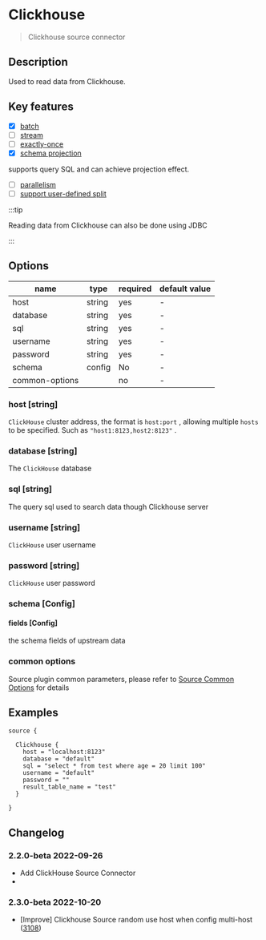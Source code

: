 # Clickhouse

> Clickhouse source connector

## Description

Used to read data from Clickhouse.

## Key features

- [x] [batch](../../concept/connector-v2-features.md)
- [ ] [stream](../../concept/connector-v2-features.md)
- [ ] [exactly-once](../../concept/connector-v2-features.md)
- [x] [schema projection](../../concept/connector-v2-features.md)

supports query SQL and can achieve projection effect.

- [ ] [parallelism](../../concept/connector-v2-features.md)
- [ ] [support user-defined split](../../concept/connector-v2-features.md)

:::tip

Reading data from Clickhouse can also be done using JDBC

:::

## Options

| name           | type   | required | default value |
| -------------- | ------ | -------- | ------------- |
| host           | string | yes      | -             |
| database       | string | yes      | -             |
| sql            | string | yes      | -             |
| username       | string | yes      | -             |
| password       | string | yes      | -             |
| schema         | config | No       | -             |
| common-options |        | no       | -             |

### host [string]

`ClickHouse` cluster address, the format is `host:port` , allowing multiple `hosts` to be specified. Such as `"host1:8123,host2:8123"` .

### database [string]

The `ClickHouse` database

### sql [string]

The query sql used to search data though Clickhouse server

### username [string]

`ClickHouse` user username

### password [string]

`ClickHouse` user password

### schema [Config]

#### fields [Config]

the schema fields of upstream data

### common options 

Source plugin common parameters, please refer to [Source Common Options](common-options.md) for details

## Examples

```hocon
source {
  
  Clickhouse {
    host = "localhost:8123"
    database = "default"
    sql = "select * from test where age = 20 limit 100"
    username = "default"
    password = ""
    result_table_name = "test"
  }
  
}
```

## Changelog

### 2.2.0-beta 2022-09-26

- Add ClickHouse Source Connector
- 
### 2.3.0-beta 2022-10-20

- [Improve] Clickhouse Source random use host when config multi-host ([3108](https://github.com/apache/incubator-seatunnel/pull/3108))


